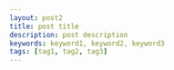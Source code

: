 ```yaml
---
layout: post2
title: post title 
description: post description
keywords: keyword1, keyword2, keyword3
tags: [tag1, tag2, tag3]
---
```

